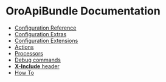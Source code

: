 OroApiBundle Documentation
==========================

 - [Configuration Reference](./configuration.md)
 - [Configuration Extras](./configuration_extra.md)
 - [Configuration Extensions](./configuration_extensions.md)
 - [Actions](./actions.md)
 - [Processors](./processors.md)
 - [Debug commands](./debug_commands.md)
 - [**X-Include** header](./headers.md)
 - [How To](./how_to.md)
